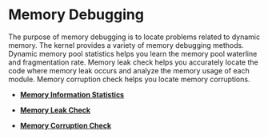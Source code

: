 # Memory Debugging

The purpose of memory debugging is to locate problems related to dynamic memory. The kernel provides a variety of memory debugging methods. Dynamic memory pool statistics helps you learn the memory pool waterline and fragmentation rate. Memory leak check helps you accurately locate the code where memory leak occurs and analyze the memory usage of each module. Memory corruption check helps you locate memory corruptions.

-   **[Memory Information Statistics](kernel-mini-memory-debug-mes.md)**  

-   **[Memory Leak Check](kernel-mini-memory-debug-det.md)**  

-   **[Memory Corruption Check](kernel-mini-memory-debug-cet.md)**  


